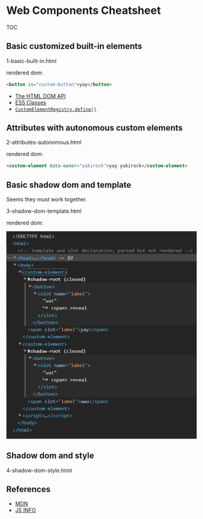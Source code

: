 # Web Components Cheatsheet

TOC

## Basic customized built-in elements

1-basic-built-in.html

rendered dom:

```html
<button is="custom-button">yay</button>
```

- [The HTML DOM API](https://developer.mozilla.org/en-US/docs/Web/API/HTML_DOM_API)
- [ES5 Classes](https://developer.mozilla.org/en-US/docs/Web/JavaScript/Reference/Classes)
- [`CustomElementRegistry.define()`](https://developer.mozilla.org/en-US/docs/Web/API/CustomElementRegistry/define)

## Attributes with autonomous custom elements

2-attributes-autonomous.html

rendered dom:

```html
<custom-element data-owner="yukirock">yay yukirock</custom-element>
```

## Basic shadow dom and template

Seems they must work together.

3-shadow-dom-template.html

rendered dom:

![](shadowroot-template.png)

## Shadow dom and style

4-shadow-dom-style.html

## References

- [MDN](https://developer.mozilla.org/en-US/docs/Web/Web_Components)
- [JS INFO](https://javascript.info/web-components)
